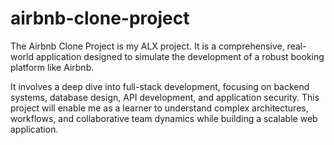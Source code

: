 # airbnb-clone-project
The Airbnb Clone Project is my ALX project. It is a comprehensive, real-world application designed to simulate the development of a robust booking platform like Airbnb. 

It involves a deep dive into full-stack development, focusing on backend systems, database design, API development, and application security. 
This project will enable me as a learner to understand complex architectures, workflows, and collaborative team dynamics while building a scalable web application.
